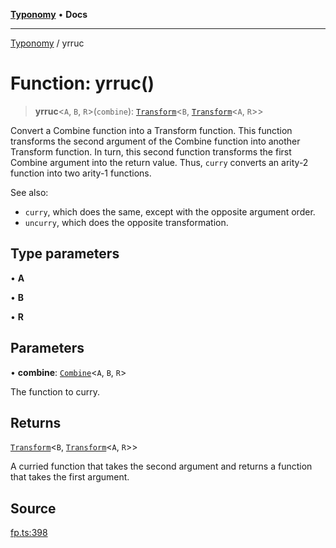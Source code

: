 [**Typonomy**](../README.md) • **Docs**

***

[Typonomy](../globals.md) / yrruc

# Function: yrruc()

> **yrruc**\<`A`, `B`, `R`\>(`combine`): [`Transform`](../type-aliases/Transform.md)\<`B`, [`Transform`](../type-aliases/Transform.md)\<`A`, `R`\>\>

Convert a Combine function into a Transform function.
This function transforms the second argument of the Combine function into another Transform function.
In turn, this second function transforms the first Combine argument into the return value.
Thus, `curry` converts an arity-2 function into two arity-1 functions.

See also:
  * `curry`, which does the same, except with the opposite argument order.
  * `uncurry`, which does the opposite transformation.

## Type parameters

• **A**

• **B**

• **R**

## Parameters

• **combine**: [`Combine`](../type-aliases/Combine.md)\<`A`, `B`, `R`\>

The function to curry.

## Returns

[`Transform`](../type-aliases/Transform.md)\<`B`, [`Transform`](../type-aliases/Transform.md)\<`A`, `R`\>\>

A curried function that takes the second argument and returns a function that takes the first argument.

## Source

[fp.ts:398](https://github.com/softcraft-development/typonomy/blob/dfbcc96600b9b9b8c6faf47f3caef423e4f1568c/src/fp.ts#L398)
